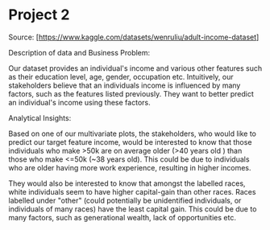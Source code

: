 # Project 2

Source: [https://www.kaggle.com/datasets/wenruliu/adult-income-dataset]

Description of data and Business Problem:

Our dataset provides an individual's income and various other features such as their education level, age, gender, occupation etc. Intuitively, our stakeholders believe that an individuals income is influenced by many factors, such as the features listed previously. They want to better predict an individual's income using these factors.

Analytical Insights:

Based on one of our multivariate plots, the stakeholders, who would like to predict our target feature income, would be interested to know that those individuals who make >50k are on average older (>40 years old ) than those who make <=50k (~38 years old). This could be due to individuals who are older having more work experience, resulting in higher incomes.

They would also be interested to know that amongst the labelled races, white individuals seem to have higher capital-gain than other races. Races labelled under "other" (could potentially be unidentified individuals, or individuals of many races) have the least capital gain. This could be due to many factors, such as generational wealth, lack of opportunities etc.
